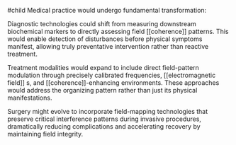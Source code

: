 #child 
Medical practice would undergo fundamental transformation:

Diagnostic technologies could shift from measuring downstream biochemical markers to directly assessing field [[coherence]] patterns. This would enable detection of disturbances before physical symptoms manifest, allowing truly preventative intervention rather than reactive treatment.

Treatment modalities would expand to include direct field-pattern modulation through precisely calibrated frequencies, [[electromagnetic field]] s, and [[coherence]]-enhancing environments. These approaches would address the organizing pattern rather than just its physical manifestations.

Surgery might evolve to incorporate field-mapping technologies that preserve critical interference patterns during invasive procedures, dramatically reducing complications and accelerating recovery by maintaining field integrity.